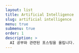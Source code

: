 ```yaml
---
layout: list
title: Artificial Intelligence
slug: artificial intelligence
menu: true
submenu: true
order: 1
description: >
  AI 공부와 관련된 포스팅을 올립니다.
---
```

